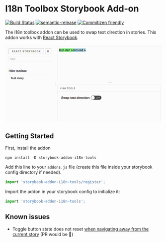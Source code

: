 # I18n Toolbox Storybook Add-on

[![Build Status](https://travis-ci.org/joscha/storybook-addon-i18n-tools.svg?branch=master)](https://travis-ci.org/joscha/storybook-addon-i18n-tools)
[![semantic-release](https://img.shields.io/badge/%20%20%F0%9F%93%A6%F0%9F%9A%80-semantic--release-e10079.svg)](https://github.com/semantic-release/semantic-release)
[![Commitizen friendly](https://img.shields.io/badge/commitizen-friendly-brightgreen.svg)](http://commitizen.github.io/cz-cli/)


The i18n toolbox addon can be used to swap text direction in stories. This addon works with [React Storybook](https://github.com/kadirahq/react-storybook).

![Screencast of the add-on](docs/animation.gif)

## Getting Started

First, install the addon

```shell
npm install -D storybook-addon-i18n-tools
```

Add this line to your `addons.js` file (create this file inside your storybook config directory if needed).

```js
import 'storybook-addon-i18n-tools/register';
```

Import the addon in your storybook config to initialize it:

```js
import 'storybook-addon-i18n-tools';
```

## Known issues
* Toggle button state does not reset [when navigating away from the current story](https://github.com/kadirahq/react-storybook/issues/568) (PR would be 💖)
